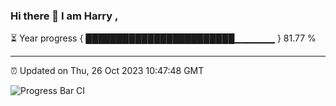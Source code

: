 ### Hi there 👋 I am Harry , 

⏳ Year progress { ████████████████████████▁▁▁▁▁▁ } 81.77 %

---

⏰ Updated on Thu, 26 Oct 2023 10:47:48 GMT

![Progress Bar CI](https://github.com/duykhang68/duykhang68/workflows/Progress%20Bar%20CI/badge.svg)

